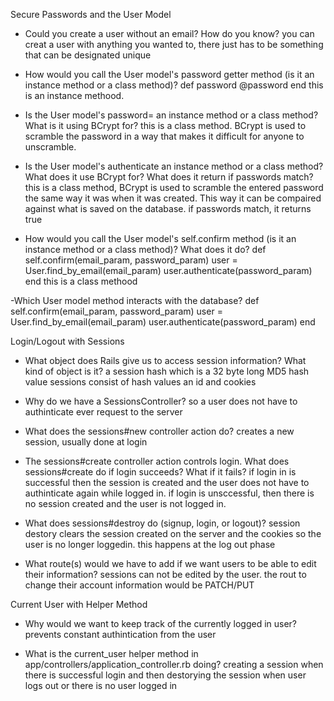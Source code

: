 Secure Passwords and the User Model
- Could you create a user without an email? How do you know?
you can creat a user with anything you wanted to, there just has to be something that can be designated unique

- How would you call the User model's password getter method (is it an instance method or a class method)?
		def password
		  @password
		end
	this is an instance methood.

- Is the User model's password= an instance method or a class method? What is it using BCrypt for?
	this is a class method. 
	BCrypt is used to scramble the password in a way that makes it difficult for anyone to unscramble.

- Is the User model's authenticate an instance method or a class method? What does it use BCrypt for? What does it return if passwords match?
	this is a class method, 
	BCrypt is used to scramble the entered password the same way it was when it was created.  This way it can be compaired against what is saved on the database.
	if passwords match, it returns true

- How would you call the User model's self.confirm method (is it an instance method or a class method)? What does it do?
	def self.confirm(email_param, password_param)
	    user = User.find_by_email(email_param)
	    user.authenticate(password_param)
	  end
	this is a class methood


-Which User model method interacts with the database?
	def self.confirm(email_param, password_param)
	    user = User.find_by_email(email_param)
	    user.authenticate(password_param)
	  end

Login/Logout with Sessions
- What object does Rails give us to access session information? What kind of object is it?
	a session hash which is a 32 byte long MD5 hash value
	sessions consist of hash values an id and cookies

- Why do we have a SessionsController?
	so a user does not have to authinticate ever request to the server

- What does the sessions#new controller action do?
	creates a new session, usually done at login

- The sessions#create controller action controls login. What does sessions#create do if login succeeds? What if it fails?
	if login in is successful then the session is created and the user does not have to authinticate again while logged in.
	if login is unsccessful, then there is no session created and the user is not logged in.

- What does sessions#destroy do (signup, login, or logout)?
	session destory clears the session created on the server and the cookies so the user is no longer loggedin.  this happens at the log out phase

- What route(s) would we have to add if we want users to be able to edit their information?
	sessions can not be edited by the user.
	the rout to change their account information would be PATCH/PUT


Current User with Helper Method
- Why would we want to keep track of the currently logged in user?
	prevents constant authintication from the user

- What is the current_user helper method in app/controllers/application_controller.rb doing?
	creating a session when there is successful login and then destorying the session when user logs out or there is no user logged in


